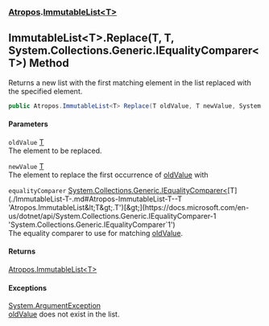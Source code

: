 ### [Atropos](./Atropos.md 'Atropos').[ImmutableList&lt;T&gt;](./ImmutableList-T-.md 'Atropos.ImmutableList&lt;T&gt;')
## ImmutableList&lt;T&gt;.Replace(T, T, System.Collections.Generic.IEqualityComparer&lt;T&gt;) Method
Returns a new list with the first matching element in the list replaced with the specified element.  
```csharp
public Atropos.ImmutableList<T> Replace(T oldValue, T newValue, System.Collections.Generic.IEqualityComparer<T> equalityComparer=null);
```
#### Parameters
<a name='Atropos-ImmutableList-T--Replace(T_T_System-Collections-Generic-IEqualityComparer-T-)-oldValue'></a>
`oldValue` [T](./ImmutableList-T-.md#Atropos-ImmutableList-T--T 'Atropos.ImmutableList&lt;T&gt;.T')  
The element to be replaced.  
  
<a name='Atropos-ImmutableList-T--Replace(T_T_System-Collections-Generic-IEqualityComparer-T-)-newValue'></a>
`newValue` [T](./ImmutableList-T-.md#Atropos-ImmutableList-T--T 'Atropos.ImmutableList&lt;T&gt;.T')  
The element to replace the first occurrence of [oldValue](#Atropos-ImmutableList-T--Replace(T_T_System-Collections-Generic-IEqualityComparer-T-)-oldValue 'Atropos.ImmutableList&lt;T&gt;.Replace(T, T, System.Collections.Generic.IEqualityComparer&lt;T&gt;).oldValue') with  
  
<a name='Atropos-ImmutableList-T--Replace(T_T_System-Collections-Generic-IEqualityComparer-T-)-equalityComparer'></a>
`equalityComparer` [System.Collections.Generic.IEqualityComparer&lt;](https://docs.microsoft.com/en-us/dotnet/api/System.Collections.Generic.IEqualityComparer-1 'System.Collections.Generic.IEqualityComparer`1')[T](./ImmutableList-T-.md#Atropos-ImmutableList-T--T 'Atropos.ImmutableList&lt;T&gt;.T')[&gt;](https://docs.microsoft.com/en-us/dotnet/api/System.Collections.Generic.IEqualityComparer-1 'System.Collections.Generic.IEqualityComparer`1')  
The equality comparer to use for matching [oldValue](#Atropos-ImmutableList-T--Replace(T_T_System-Collections-Generic-IEqualityComparer-T-)-oldValue 'Atropos.ImmutableList&lt;T&gt;.Replace(T, T, System.Collections.Generic.IEqualityComparer&lt;T&gt;).oldValue').  
  
#### Returns
[Atropos.ImmutableList&lt;](./ImmutableList-T-.md 'Atropos.ImmutableList&lt;T&gt;')[T](./ImmutableList-T-.md#Atropos-ImmutableList-T--T 'Atropos.ImmutableList&lt;T&gt;.T')[&gt;](./ImmutableList-T-.md 'Atropos.ImmutableList&lt;T&gt;')  
  
#### Exceptions
[System.ArgumentException](https://docs.microsoft.com/en-us/dotnet/api/System.ArgumentException 'System.ArgumentException')  
[oldValue](#Atropos-ImmutableList-T--Replace(T_T_System-Collections-Generic-IEqualityComparer-T-)-oldValue 'Atropos.ImmutableList&lt;T&gt;.Replace(T, T, System.Collections.Generic.IEqualityComparer&lt;T&gt;).oldValue') does not exist in the list.  
